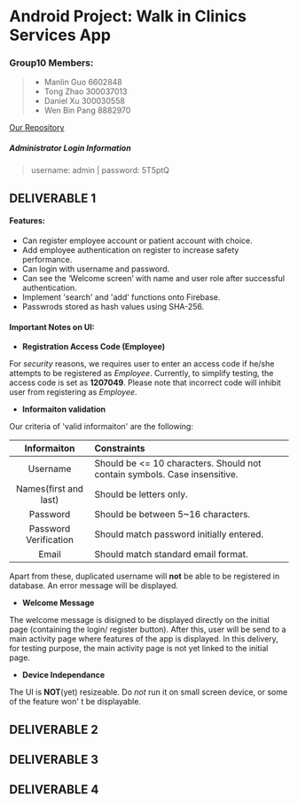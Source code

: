 ﻿# Android Project: Walk in Clinics Services App

### Group10 Members:
> * Manlin Guo 6602848
> * Tong Zhao 300037013
> * Daniel Xu 300030558
> * Wen Bin Pang 8882970

[Our Repository](https://github.com/SEG2105-uottawa/seg2x05-project-f19-10.git)

##### Administrator Login Information
> username: admin | password: 5T5ptQ 

## DELIVERABLE 1
#### Features:
* Can register employee account or patient account with choice.
* Add employee authentication on register to increase safety performance.
* Can login with username and password.
* Can see the ‘Welcome screen’ with name and user role after successful authentication.
* Implement 'search' and 'add' functions onto Firebase.
* Passwrods stored as hash values using SHA-256.


#### Important Notes on UI:

* **Registration Access Code (Employee)**

For *security* reasons, we requires user to enter an access code if he/she attempts to be registered as *Employee*. Currently, to simplify testing, the access code is set as **1207049**. Please note that incorrect code will inhibit user from registering as *Employee*.
* **Informaiton validation**

Our criteria of 'valid informaiton' are the following:

| Informaiton 		| Constraints | 
| :-------------:	| :------------------------------------| 
| Username  		|  Should be <= 10 characters. Should not contain symbols. Case insensitive. |
| Names(first and last) |  Should be letters only. |  
| Password      	|  Should be between 5~16 characters. | 
| Password Verification |  Should match password initially entered. |
| Email			|  Should match standard email format. |

Apart from these, duplicated username will **not** be able to be registered in database. An error message will be displayed.
* **Welcome Message**

The welcome message is disigned to be displayed directly on the initial page (containing the login/ register button). After this, user will be send to a main activity page where features of the app is displayed.
In this delivery, for testing purpose, the main activity page is not yet linked to the initial page.

* **Device Independance**

The UI is **NOT**(yet) resizeable. Do *not* run it on small screen device, or some of the feature won' t be displayable.


## DELIVERABLE 2




## DELIVERABLE 3




## DELIVERABLE 4



